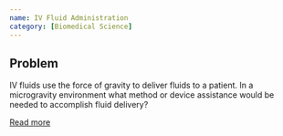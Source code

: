 ```yaml
---
name: IV Fluid Administration
category: [Biomedical Science]
---
```


## Problem

IV fluids use the force of gravity
to deliver fluids to a patient. In a
microgravity environment what
method or device assistance
would be needed to accomplish
fluid delivery?

[Read more](https://www.hunch-biohealth.com/uploads/2/2/0/9/22093000/iv_fluid_administration_on_long_duration_space_flight.pdf)
